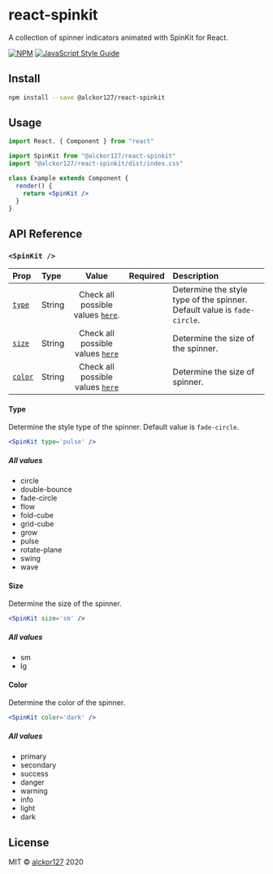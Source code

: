# react-spinkit

A collection of spinner indicators animated with SpinKit for React.

[![NPM](https://img.shields.io/npm/v/@alckor127/react-spinkit.svg)](https://www.npmjs.com/package/@alckor127/react-spinkit) [![JavaScript Style Guide](https://img.shields.io/badge/code_style-standard-brightgreen.svg)](https://standardjs.com)

## Install

```bash
npm install --save @alckor127/react-spinkit
```

## Usage

```jsx
import React, { Component } from "react"

import SpinKit from "@alckor127/react-spinkit"
import "@alckor127/react-spinkit/dist/index.css"

class Example extends Component {
  render() {
    return <SpinKit />
  }
}
```

## API Reference

<a name="spinkit-component"></a>

### `<SpinKit />`

| Prop                   | Type   |                         Value                          | Required | Description                                                              |
| :--------------------- | :----- | :----------------------------------------------------: | :------: | :----------------------------------------------------------------------- |
| [`type`](#type-prop)   | String | Check all possible values [`here`](#type-prop-values). |          | Determine the style type of the spinner. Default value is `fade-circle`. |
| [`size`](#size-prop)   | String | Check all possible values [`here`](#size-prop-values)  |          | Determine the size of the spinner.                                       |
| [`color`](#color-prop) | String | Check all possible values [`here`](#color-prop-values) |          | Determine the size of spinner.                                           |

<a name="type-prop"></a>

#### Type

Determine the style type of the spinner. Default value is `fade-circle`.

```jsx
<SpinKit type='pulse' />
```

<a name="type-prop-values"></a>

##### All values

- circle
- double-bounce
- fade-circle
- flow
- fold-cube
- grid-cube
- grow
- pulse
- rotate-plane
- swing
- wave

<a name="type-prop"></a>

#### Size

Determine the size of the spinner.

```jsx
<SpinKit size='sm' />
```

<a name="size-prop-values"></a>

##### All values

- sm
- lg

<a name="color-prop"></a>

#### Color

Determine the color of the spinner.

```jsx
<SpinKit color='dark' />
```

<a name="color-prop-values"></a>

##### All values

- primary
- secondary
- success
- danger
- warning
- info
- light
- dark

## License

MIT © [alckor127](https://github.com/alckor127) 2020
